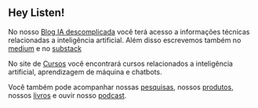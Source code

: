 ## Hey Listen!

No nosso [Blog IA descomplicada](https://giseldo.hashnode.dev/) você terá acesso a informações técnicas relacionadas a inteligência artificial. Além disso escrevemos também no [medium](https://medium.com/@giseldoneo) e no [substack](https://giseldo.substack.com/)

No site de [Cursos](http://giseldo.github.io/cursos) você encontrará cursos relacionados a inteligência artificial, aprendizagem de máquina e chatbots.

Você também pode acompanhar nossas [pesquisas](page/pesquisas/), nossos [produtos](page/produtos/), nossos [livros](page/livros/) e ouvir nosso [podcast](page/podcast/).
